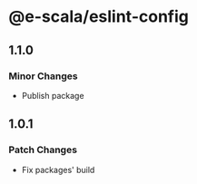 # @e-scala/eslint-config

## 1.1.0

### Minor Changes

- Publish package

## 1.0.1

### Patch Changes

- Fix packages' build
